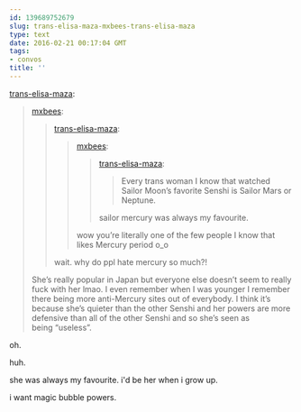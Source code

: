 ```yaml
---
id: 139689752679
slug: trans-elisa-maza-mxbees-trans-elisa-maza
type: text
date: 2016-02-21 00:17:04 GMT
tags:
- convos
title: ''
---
```

<p><a class="tumblr_blog" href="http://trans-elisa-maza.tumblr.com/post/139686747045">trans-elisa-maza</a>:</p>
<blockquote>
<p><a class="tumblr_blog" href="http://mxbees.tumblr.com/post/139686320229">mxbees</a>:</p>
<blockquote>
<p><a class="tumblr_blog" href="http://trans-elisa-maza.tumblr.com/post/139685443940">trans-elisa-maza</a>:</p>
<blockquote>
<p><a class="tumblr_blog" href="http://mxbees.tumblr.com/post/139683430524">mxbees</a>:</p>
<blockquote>
<p><a class="tumblr_blog" href="http://trans-elisa-maza.tumblr.com/post/139674326090">trans-elisa-maza</a>:</p>
<blockquote>
<p>Every trans woman I know that watched Sailor Moon’s favorite Senshi is Sailor Mars or Neptune.</p>
</blockquote>
<p>sailor mercury was always my favourite.</p>
</blockquote>
<p>wow you’re literally one of the few people I know that likes Mercury period o_o</p>
</blockquote>
<p>wait. why do ppl hate mercury so much?!</p>
</blockquote>
<p>She’s really popular in Japan but everyone else doesn’t seem to really fuck with her lmao. I even remember when I was younger I remember there being more anti-Mercury sites out of everybody. I think it’s because she’s quieter than the other Senshi and her powers are more defensive than all of the other Senshi and so she’s seen as being “useless”. </p>
</blockquote>

oh.

huh. 

she was always my favourite. i'd be her when i grow up.

i want magic bubble powers.